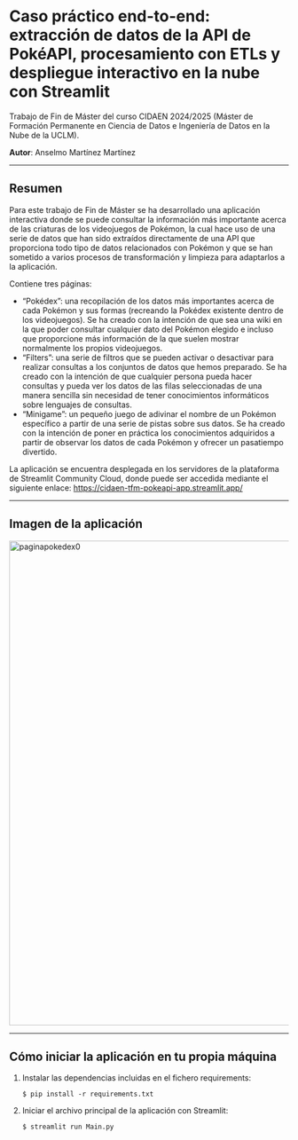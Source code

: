 # Caso práctico end-to-end: extracción de datos de la API de PokéAPI, procesamiento con ETLs y despliegue interactivo en la nube con Streamlit

Trabajo de Fin de Máster del curso CIDAEN 2024/2025 (Máster de Formación Permanente en Ciencia de Datos e Ingeniería de Datos en la Nube de la UCLM).

**Autor**: Anselmo Martínez Martínez

---

## Resumen

Para este trabajo de Fin de Máster se ha desarrollado una aplicación interactiva donde se puede consultar la información más importante acerca de las criaturas de los videojuegos de Pokémon, la cual hace uso de una serie de datos que han sido extraídos directamente de una API que proporciona todo tipo de datos relacionados con Pokémon y que se han sometido a varios procesos de transformación y limpieza para adaptarlos a la aplicación. 

Contiene tres páginas:
* “Pokédex”: una recopilación de los datos más importantes acerca de cada Pokémon y sus formas (recreando la Pokédex existente dentro de los videojuegos). Se ha creado con la intención de que sea una wiki en la que poder consultar cualquier dato del Pokémon elegido e incluso que proporcione más información de la que suelen mostrar normalmente los propios videojuegos.
* “Filters”: una serie de filtros que se pueden activar o desactivar para realizar consultas a los conjuntos de datos que hemos preparado. Se ha creado con la intención de que cualquier persona pueda hacer consultas y pueda ver los datos de las filas seleccionadas de una manera sencilla sin necesidad de tener conocimientos informáticos sobre lenguajes de consultas.
* “Minigame”: un pequeño juego de adivinar el nombre de un Pokémon específico a partir de una serie de pistas sobre sus datos. Se ha creado con la intención de poner en práctica los conocimientos adquiridos a partir de observar los datos de cada Pokémon y ofrecer un pasatiempo divertido.

La aplicación se encuentra desplegada en los servidores de la plataforma de Streamlit Community Cloud, donde puede ser accedida mediante el siguiente enlace: https://cidaen-tfm-pokeapi-app.streamlit.app/

---

## Imagen de la aplicación

<img width="1501" height="874" alt="paginapokedex0" src="https://github.com/user-attachments/assets/5074ce6a-5297-43ef-be0b-0c5185689600" />

---

## Cómo iniciar la aplicación en tu propia máquina

1. Instalar las dependencias incluidas en el fichero requirements:

   ```
   $ pip install -r requirements.txt
   ```

2. Iniciar el archivo principal de la aplicación con Streamlit:

   ```
   $ streamlit run Main.py
   ```

